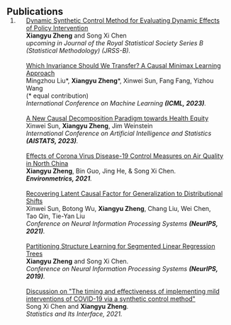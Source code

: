 <h2 id="publications" style="margin: 2px 0px -15px;">Publications</h2>

<div class="publications">
<ol class="bibliography">

<li>
<div class="pub-row">

  <!-- <div class="col-sm-3 abbr" style="position: relative;padding-right: 15px;padding-left: 15px;">
    <img src="assets/img/teaser_example.png" class="teaser img-fluid z-depth-1">
    <abbr class="badge">CVPR</abbr>
  </div> -->

<div class="col-sm-9" style="position: relative;padding-right: 15px;padding-left: 20px;">
    <div class="title"><a href="https://arxiv.org/abs/2107.01876">Dynamic Synthetic Control Method for Evaluating Dynamic Effects of Policy Intervention </a></div>
    <div class="author"> <strong>Xiangyu Zheng</strong> and Song Xi Chen </div>
    <div class="periodical"><em> upcoming in Journal of the Royal Statistical Society Series B (Statistical Methodology) (JRSS-B).</em></div> 
  </div>
</div>


<br>

<div class="pub-row">
<div class="col-sm-9" style="position: relative;padding-right: 15px;padding-left: 20px;">
    <div class="title"><a href="https://songxichen.com/Uploads/Files/Publication/AirPollution-Alert-unblind.pdf">Which Invariance Should We Transfer? A Causal Minimax Learning Approach </a></div>
    <div class="author">Mingzhou Liu*, <strong>Xiangyu Zheng</strong>*, Xinwei Sun, Fang Fang, Yizhou Wang </div> (* equal contribution)
    <div class="periodical"><em>International Conference on Machine Learning <strong>(ICML, 2023)</strong>.</em></div> 
  </div>
</div>

<br>

<div class="pub-row">
<div class="col-sm-9" style="position: relative;padding-right: 15px;padding-left: 20px;">
    <div class="title"><a href="https://proceedings.mlr.press/v206/sun23a.html">  A New Causal Decomposition Paradigm towards Health Equity </a></div>
    <div class="author"> Xinwei Sun, 
    <strong>Xiangyu Zheng</strong>, Jim Weinstein </div>
    <div class="periodical"><em>International Conference on Artificial Intelligence and Statistics <strong>(AISTATS, 2023)</strong>.</em></div> 
  </div>
</div>

<br>

<div class="pub-row">
<div class="col-sm-9" style="position: relative;padding-right: 15px;padding-left: 20px;">
    <div class="title"><a href="https://onlinelibrary.wiley.com/doi/abs/10.1002/env.2673">  Effects of Corona Virus Disease-19 Control Measures on Air Quality in North China </a></div>
    <div class="author"><strong>Xiangyu Zheng</strong>, Bin Guo, Jing He, & Song Xi Chen.  </div>
    <div class="periodical"><em>
<strong>Environmetrics, 2021</strong>.</em></div> 
  </div>
</div>


<br>

<div class="pub-row">
<div class="col-sm-9" style="position: relative;padding-right: 15px;padding-left: 20px;">
    <div class="title"><a href="https://proceedings.neurips.cc/paper/2021/hash/8c6744c9d42ec2cb9e8885b54ff744d0-Abstract.html">  Recovering Latent Causal Factor for Generalization to Distributional Shifts </a></div>
    <div class="author">Xinwei Sun, Botong Wu, <strong>Xiangyu Zheng</strong>, Chang Liu, Wei Chen, Tao Qin, Tie-Yan Liu </div>
    <div class="periodical"><em>
Conference on Neural Information Processing Systems <strong>(NeurIPS, 2021)</strong>.</em></div> 
  </div>
</div>


<br>

<div class="pub-row">
<div class="col-sm-9" style="position: relative;padding-right: 15px;padding-left: 20px;">
    <div class="title"><a href="https://proceedings.neurips.cc/paper_files/paper/2019/hash/7bb060764a818184ebb1cc0d43d382aa-Abstract.html"> Partitioning Structure Learning for Segmented Linear Regression Trees  </a></div>
    <div class="author">  <strong>Xiangyu Zheng</strong> and Song Xi Chen. </div>
    <div class="periodical"><em>
Conference on Neural Information Processing Systems <strong>(NeurIPS, 2019)</strong>.</em></div> 
  </div>
</div>


<br>

<div class="pub-row">
<div class="col-sm-9" style="position: relative;padding-right: 15px;padding-left: 20px;">
    <div class="title"><a href="https://dx.doi.org/10.4310/20-SII649"> Discussion on "The timing and effectiveness of implementing mild interventions of COVID-19 via a synthetic control method" </a></div>
    <div class="author"> Song Xi Chen and <strong>Xiangyu Zheng</strong>. </div>
    <div class="periodical"><em>
Statistics and Its Interface, 2021.</em></div> 
  </div>
</div>




</div>
</li>
  
<br>

</ol>
</div>
